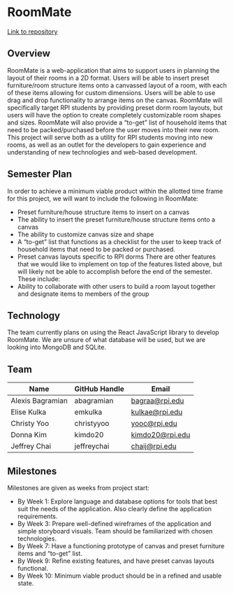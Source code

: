 # RoomMate
[Link to repository](https://github.com/abagramian/RoomMate)
## Overview
RoomMate is a web-application that aims to support users in planning the layout of their rooms
in a 2D format. Users will be able to insert preset furniture/room structure items onto a
canvassed layout of a room, with each of these items allowing for custom dimensions. Users will
be able to use drag and drop functionality to arrange items on the canvas. RoomMate will
specifically target RPI students by providing preset dorm room layouts, but users will have the
option to create completely customizable room shapes and sizes.
RoomMate will also provide a “to-get” list of household items that need to be packed/purchased
before the user moves into their new room.
This project will serve both as a utility for RPI students moving into new rooms, as well as an
outlet for the developers to gain experience and understanding of new technologies and
web-based development.
## Semester Plan
In order to achieve a minimum viable product within the allotted time frame for this project, we
will want to include the following in RoomMate:
- Preset furniture/house structure items to insert on a canvas
- The ability to insert the preset furniture/house structure items onto a canvas
- The ability to customize canvas size and shape
- A “to-get” list that functions as a checklist for the user to keep track of household items
that need to be packed or purchased.
- Preset canvas layouts specific to RPI dorms
There are other features that we would like to implement on top of the features listed above, but
will likely not be able to accomplish before the end of the semester. These include:
- Ability to collaborate with other users to build a room layout together and designate items
to members of the group
## Technology
The team currently plans on using the React JavaScript library to develop RoomMate. We are
unsure of what database will be used, but we are looking into MongoDB and SQLite.
## Team
| Name | GitHub Handle | Email |
| --- | --- | --- |
| Alexis Bagramian | abagramian | bagraa@rpi.edu |
| Elise Kulka | emkulka | kulkae@rpi.edu |
Christy Yoo | christyyoo | yooc@rpi.edu |
Donna Kim | kimdo20 | kimdo20@rpi.edu |
Jeffrey Chai | jeffreychai | chaij@rpi.edu |
## Milestones
Milestones are given as weeks from project start:
- By Week 1: Explore language and database options for tools that best suit the needs of the
application. Also clearly define the application requirements.
- By Week 3: Prepare well-defined wireframes of the application and simple storyboard visuals.
Team should be familiarized with chosen technologies.
- By Week 7: Have a functioning prototype of canvas and preset furniture items and “to-get” list.
- By Week 9: Refine existing features, and have preset canvas layouts functional.
- By Week 10: Minimum viable product should be in a refined and usable state.
